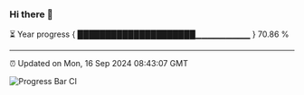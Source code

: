 ### Hi there 👋

⏳ Year progress { █████████████████████▁▁▁▁▁▁▁▁▁ } 70.86 %

---

⏰ Updated on Mon, 16 Sep 2024 08:43:07 GMT

![Progress Bar CI](https://github.com/IshwaranRudhara/GIT-ACTION/workflows/Progress%20Bar%20CI/badge.svg)
